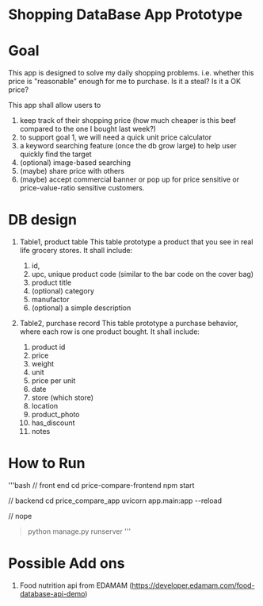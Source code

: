 # Shopping DataBase App Prototype

# Goal
This app is designed to solve my daily shopping problems. i.e. whether this price is "reasonable" enough for me to purchase. Is it a steal? Is it a OK price?

This app shall allow users to 
1. keep track of their shopping price (how much cheaper is this beef compared to the one I bought last week?)
2. to support goal 1, we will need a quick unit price calculator 
3. a keyword searching feature (once the db grow large) to help user quickly find the target
4. (optional) image-based searching 
5. (maybe) share price with others 
6. (maybe) accept commercial banner or pop up for price sensitive or price-value-ratio sensitive customers.

# DB design
1. Table1, product table
This table prototype a product that you see in real life grocery stores.
It shall include:
    1. id,
    2. upc, unique product code (similar to the bar code on the cover bag)
    3. product title
    4. (optional) category
    5. manufactor
    6. (optional) a simple description

2. Table2, purchase record
This table prototype a purchase behavior, where each row is one product bought.
It shall include:
    1. product id
    2. price
    3. weight
    4. unit
    5. price per unit
    6. date
    7. store (which store)
    8. location
    9. product_photo
    10. has_discount
    11. notes

# How to Run
'''bash
// front end
cd price-compare-frontend
npm start

// backend
cd price_compare_app
uvicorn app.main:app --reload

// nope
> python manage.py runserver
'''

# Possible Add ons
1. Food nutrition api from EDAMAM (https://developer.edamam.com/food-database-api-demo)

